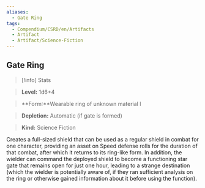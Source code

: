 ```yaml
---
aliases:
  - Gate Ring
tags:
  - Compendium/CSRD/en/Artifacts
  - Artifact
  - Artifact/Science-Fiction
---
```

  
    
## Gate Ring  
>[!info] Stats    
> **Level:** 1d6+4    
> **Form:**Wearable ring of unknown material l    
> **Depletion:** Automatic (if gate is formed)  
> **Kind:** Science Fiction  
    
Creates a full-sized shield that can be used as a regular shield in combat for one character, providing an asset on Speed defense rolls for the duration of that combat, after which it returns to its ring-like form. In addition, the wielder can command the deployed shield to become a functioning star gate that remains open for just one hour, leading to a strange destination (which the wielder is potentially aware of, if they ran sufficient analysis on the ring or otherwise gained information about it before using the function). 